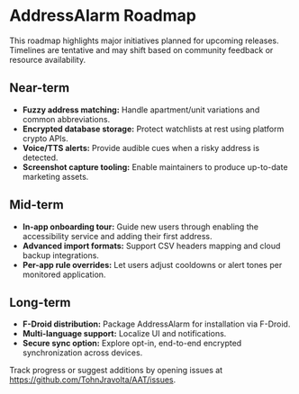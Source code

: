 # AddressAlarm Roadmap

This roadmap highlights major initiatives planned for upcoming releases. Timelines are tentative and may shift based on community feedback or resource availability.

## Near-term
- **Fuzzy address matching:** Handle apartment/unit variations and common abbreviations.
- **Encrypted database storage:** Protect watchlists at rest using platform crypto APIs.
- **Voice/TTS alerts:** Provide audible cues when a risky address is detected.
- **Screenshot capture tooling:** Enable maintainers to produce up-to-date marketing assets.

## Mid-term
- **In-app onboarding tour:** Guide new users through enabling the accessibility service and adding their first address.
- **Advanced import formats:** Support CSV headers mapping and cloud backup integrations.
- **Per-app rule overrides:** Let users adjust cooldowns or alert tones per monitored application.

## Long-term
- **F-Droid distribution:** Package AddressAlarm for installation via F-Droid.
- **Multi-language support:** Localize UI and notifications.
- **Secure sync option:** Explore opt-in, end-to-end encrypted synchronization across devices.

Track progress or suggest additions by opening issues at <https://github.com/TohnJravolta/AAT/issues>.
